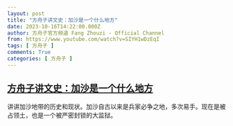 ```yaml
---
layout: post
title: "方舟子讲文史：加沙是一个什么地方"
date: 2023-10-16T14:22:00.000Z
author: 方舟子官方频道 Fang Zhouzi - Official Channel
from: https://www.youtube.com/watch?v=SIYH1wDzEqI
tags: [ 方舟子 ]
comments: True
categories: [ 方舟子 ]
---
```

<!--1697466120000-->
[方舟子讲文史：加沙是一个什么地方](https://www.youtube.com/watch?v=SIYH1wDzEqI)
------

<div>
讲讲加沙地带的历史和现状。加沙自古以来是兵家必争之地，多次易手。现在是被占领土，也是一个被严密封锁的大监狱。
</div>
